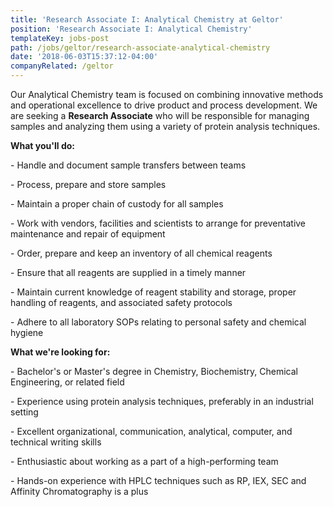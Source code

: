 ```yaml
---
title: 'Research Associate I: Analytical Chemistry at Geltor'
position: 'Research Associate I: Analytical Chemistry'
templateKey: jobs-post
path: /jobs/geltor/research-associate-analytical-chemistry
date: '2018-06-03T15:37:12-04:00'
companyRelated: /geltor
---
```

Our Analytical Chemistry team is focused on combining innovative methods and operational excellence to drive product and process development. We are seeking a **Research Associate** who will be responsible for managing samples and analyzing them using a variety of protein analysis techniques.



**What you'll do:**

\- Handle and document sample transfers between teams

\- Process, prepare and store samples

\- Maintain a proper chain of custody for all samples

\- Work with vendors, facilities and scientists to arrange for preventative maintenance and repair of equipment

\- Order, prepare and keep an inventory of all chemical reagents

\- Ensure that all reagents are supplied in a timely manner

\- Maintain current knowledge of reagent stability and storage, proper handling of reagents, and associated safety protocols

\- Adhere to all laboratory SOPs relating to personal safety and chemical hygiene



**What we're looking for:**

\- Bachelor's or Master's degree in Chemistry, Biochemistry, Chemical Engineering, or related field

\- Experience using protein analysis techniques, preferably in an industrial setting

\- Excellent organizational, communication, analytical, computer, and technical writing skills

\- Enthusiastic about working as a part of a high-performing team

\- Hands-on experience with HPLC techniques such as RP, IEX, SEC and Affinity Chromatography is a plus
